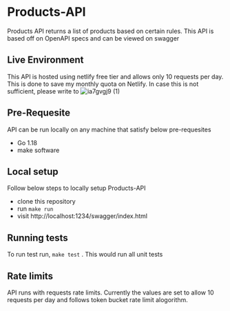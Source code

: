 # Products-API

Products API returns a list of products based on certain rules. This API is based off on OpenAPI specs and can be viewed on swagger

## Live Environment
This API is hosted using netlify free tier and allows only 10 requests per day. This is done to save my monthly quota on Netlify. In case this is not sufficient, please write to ![ia7gvgj9 (1)](https://user-images.githubusercontent.com/4143476/169021982-177b203b-300b-4d9c-b54f-3610599c0c09.gif)


## Pre-Requesite

API can be run locally on any machine that satisfy below pre-requesites
- Go 1.18
- make software

## Local setup

Follow below steps to locally setup Products-API
- clone this repository
- run `make run`
- visit http://localhost:1234/swagger/index.html

## Running tests

To run test run, `make test` . This would run all unit tests 

## Rate limits

API runs with requests rate limits. Currently the values are set to allow 10 requests per day and follows token bucket rate limit alogorithm.


